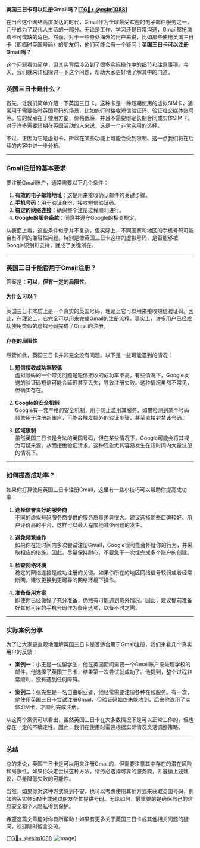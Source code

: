 **英国三日卡可以注册Gmail吗？[[TG💪+ @esim1088](https://t.me/s/esim1088)]**

在当今这个网络高度发达的时代，Gmail作为全球最受欢迎的电子邮件服务之一，几乎成为了现代人生活的一部分。无论是工作、学习还是日常沟通，Gmail都扮演着不可或缺的角色。然而，对于一些身处海外的用户来说，比如那些使用英国三日卡（即临时英国号码）的朋友们，他们可能会有一个疑问：**英国三日卡可以注册Gmail吗？**

这个问题看似简单，但其实背后涉及到了很多实际操作中的细节和注意事项。今天，我们就来详细探讨一下这个问题，帮助大家更好地了解其中的门道。

### 英国三日卡是什么？

首先，让我们简单介绍一下英国三日卡。这种卡是一种短期使用的虚拟SIM卡，通常用于需要临时英国号码的场景，比如旅行时接收短信验证码、验证社交媒体账号等。它的优点在于使用方便，价格低廉，并且不需要绑定长期合同或实体SIM卡。对于许多需要短期在英国活动的人来说，这是一个非常实用的选择。

不过，正因为它是虚拟卡，所以在某些功能上可能会受到限制。这一点我们将在后续的内容中进一步分析。

---

### Gmail注册的基本要求

要注册Gmail账户，通常需要以下几个条件：

1. **有效的电子邮箱地址**：这是用来接收确认邮件的关键步骤。
2. **手机号码**：用于验证身份，接收短信验证码。
3. **稳定的网络连接**：确保整个注册过程顺利进行。
4. **Google的服务条款**：同意并遵守Google的相关规定。

从表面上看，这些条件似乎并不复杂，但实际上，不同国家和地区的手机号码可能会有不同的兼容性问题。特别是像英国三日卡这样的虚拟号码，是否能够被Google识别和支持，就成了关键所在。

---

### 英国三日卡能否用于Gmail注册？

答案是：**可以，但有一定的局限性**。

#### 为什么可以？
英国三日卡本质上是一个真实的英国号码，理论上它可以用来接收短信验证码。因此，在理论上，它完全可以用来完成Gmail的注册流程。事实上，许多用户已经成功使用类似的虚拟号码完成了Gmail的注册。

#### 存在的局限性
尽管如此，英国三日卡并非完全没有问题。以下是一些可能遇到的情况：

1. **短信接收成功率较低**  
   虚拟号码的一个常见问题是短信接收的成功率不高。有些情况下，Google发送的验证码短信可能会延迟甚至丢失，导致注册失败。这种情况虽然不常见，但确实存在。

2. **Google的安全机制**  
   Google有一套严格的安全机制，用于防止滥用其服务。如果检测到某个号码频繁用于注册新账户，可能会触发额外的验证步骤，甚至直接封禁该号码。

3. **区域限制**  
   虽然英国三日卡是合法的英国号码，但在某些情况下，Google可能会将其视为可疑来源，从而拒绝验证请求。这种现象尤其容易发生在短时间内大量注册的情况下。

---

### 如何提高成功率？

如果你打算使用英国三日卡注册Gmail，这里有一些小技巧可以帮助你提高成功率：

1. **选择信誉良好的服务商**  
   不同的虚拟号码服务商提供的服务质量差异很大。建议选择那些口碑较好、用户评价高的平台，这样可以最大程度地减少问题的发生。

2. **避免频繁操作**  
   如果你在短时间内多次尝试注册Gmail，Google很可能会怀疑你的行为，并采取相应的措施。因此，尽量保持耐心，不要急于一次性完成多个账户的创建。

3. **检查网络环境**  
   稳定的网络连接是成功注册的关键。如果你所在的地区网络信号较弱或者经常断网，建议更换到更可靠的网络环境下操作。

4. **准备备用方案**  
   即使你已经做好了充分准备，仍然有可能遇到意外情况。因此，建议提前准备好其他可用的手机号码作为备用选项，以备不时之需。

---

### 实际案例分享

为了让大家更直观地理解英国三日卡是否适合用于Gmail注册，我们来看几个真实用户的反馈：

- **案例一**：小王是一位留学生，他在英国期间需要一个Gmail账户来处理学校的邮件。他选择了英国三日卡，结果第一次尝试就成功了。他提到，整个过程非常顺利，没有遇到任何障碍。

- **案例二**：张先生是一名自由职业者，他经常需要注册各种在线服务。有一次，他使用英国三日卡尝试注册Gmail，但验证码始终未能收到。后来他改用了实体SIM卡，才顺利完成注册。

从这两个案例可以看出，虽然英国三日卡在大多数情况下是可以正常工作的，但也存在一定的不确定性。因此，我们在使用时需要根据实际情况灵活调整策略。

---

### 总结

总的来说，英国三日卡是可以用来注册Gmail的，但需要注意其中存在的潜在风险和局限性。如果你决定尝试这种方法，请务必选择可靠的服务商，并遵循上述建议，尽量降低失败的可能性。

当然，如果你对这种方式感到不安，也可以考虑使用其他方式来获取英国号码，例如购买实体SIM卡或通过朋友帮忙提供号码。无论如何，最重要的是确保自己的信息安全和个人隐私得到保护。

希望这篇文章能对你有所帮助！如果有更多关于英国三日卡或其他相关问题的疑问，欢迎随时留言交流。

[[TG💪+ @esim1088](https://t.me/s/esim1088) ![Image](https://i.postimg.cc/4NQfJmqS/Snipaste-2025-05-13-00-14-12.png)]